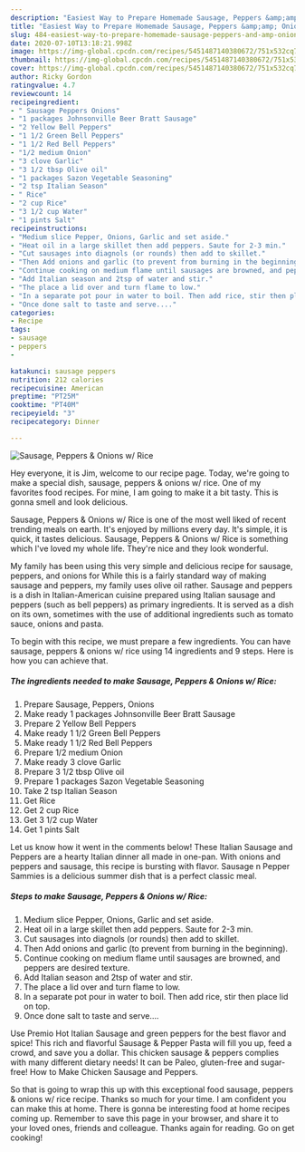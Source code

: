 ```yaml
---
description: "Easiest Way to Prepare Homemade Sausage, Peppers &amp;amp; Onions w/ Rice"
title: "Easiest Way to Prepare Homemade Sausage, Peppers &amp;amp; Onions w/ Rice"
slug: 484-easiest-way-to-prepare-homemade-sausage-peppers-and-amp-onions-w-rice
date: 2020-07-10T13:18:21.998Z
image: https://img-global.cpcdn.com/recipes/5451487140380672/751x532cq70/sausage-peppers-onions-w-rice-recipe-main-photo.jpg
thumbnail: https://img-global.cpcdn.com/recipes/5451487140380672/751x532cq70/sausage-peppers-onions-w-rice-recipe-main-photo.jpg
cover: https://img-global.cpcdn.com/recipes/5451487140380672/751x532cq70/sausage-peppers-onions-w-rice-recipe-main-photo.jpg
author: Ricky Gordon
ratingvalue: 4.7
reviewcount: 14
recipeingredient:
- " Sausage Peppers Onions"
- "1 packages Johnsonville Beer Bratt Sausage"
- "2 Yellow Bell Peppers"
- "1 1/2 Green Bell Peppers"
- "1 1/2 Red Bell Peppers"
- "1/2 medium Onion"
- "3 clove Garlic"
- "3 1/2 tbsp Olive oil"
- "1 packages Sazon Vegetable Seasoning"
- "2 tsp Italian Season"
- " Rice"
- "2 cup Rice"
- "3 1/2 cup Water"
- "1 pints Salt"
recipeinstructions:
- "Medium slice Pepper, Onions, Garlic and set aside."
- "Heat oil in a large skillet then add peppers. Saute for 2-3 min."
- "Cut sausages into diagnols (or rounds) then add to skillet."
- "Then Add onions and garlic (to prevent from burning in the beginning)."
- "Continue cooking on medium flame until sausages are browned, and peppers are desired texture."
- "Add Italian season and 2tsp of water and stir."
- "The place a lid over and turn flame to low."
- "In a separate pot pour in water to boil. Then add rice, stir then place lid on top."
- "Once done salt to taste and serve...."
categories:
- Recipe
tags:
- sausage
- peppers
- 

katakunci: sausage peppers  
nutrition: 212 calories
recipecuisine: American
preptime: "PT25M"
cooktime: "PT40M"
recipeyield: "3"
recipecategory: Dinner

---
```



![Sausage, Peppers &amp; Onions w/ Rice](https://img-global.cpcdn.com/recipes/5451487140380672/751x532cq70/sausage-peppers-onions-w-rice-recipe-main-photo.jpg)

Hey everyone, it is Jim, welcome to our recipe page. Today, we're going to make a special dish, sausage, peppers &amp; onions w/ rice. One of my favorites food recipes. For mine, I am going to make it a bit tasty. This is gonna smell and look delicious.

Sausage, Peppers &amp; Onions w/ Rice is one of the most well liked of recent trending meals on earth. It's enjoyed by millions every day. It's simple, it is quick, it tastes delicious. Sausage, Peppers &amp; Onions w/ Rice is something which I've loved my whole life. They're nice and they look wonderful.

My family has been using this very simple and delicious recipe for sausage, peppers, and onions for While this is a fairly standard way of making sausage and peppers, my family uses olive oil rather. Sausage and peppers is a dish in Italian-American cuisine prepared using Italian sausage and peppers (such as bell peppers) as primary ingredients. It is served as a dish on its own, sometimes with the use of additional ingredients such as tomato sauce, onions and pasta.


To begin with this recipe, we must prepare a few ingredients. You can have sausage, peppers &amp; onions w/ rice using 14 ingredients and 9 steps. Here is how you can achieve that.

<!--inarticleads1-->

##### The ingredients needed to make Sausage, Peppers &amp; Onions w/ Rice:

1. Prepare  Sausage, Peppers, Onions
1. Make ready 1 packages Johnsonville Beer Bratt Sausage
1. Prepare 2 Yellow Bell Peppers
1. Make ready 1 1/2 Green Bell Peppers
1. Make ready 1 1/2 Red Bell Peppers
1. Prepare 1/2 medium Onion
1. Make ready 3 clove Garlic
1. Prepare 3 1/2 tbsp Olive oil
1. Prepare 1 packages Sazon Vegetable Seasoning
1. Take 2 tsp Italian Season
1. Get  Rice
1. Get 2 cup Rice
1. Get 3 1/2 cup Water
1. Get 1 pints Salt


Let us know how it went in the comments below! These Italian Sausage and Peppers are a hearty Italian dinner all made in one-pan. With onions and peppers and sausage, this recipe is bursting with flavor. Sausage n Pepper Sammies is a delicious summer dish that is a perfect classic meal. 

<!--inarticleads2-->

##### Steps to make Sausage, Peppers &amp; Onions w/ Rice:

1. Medium slice Pepper, Onions, Garlic and set aside.
1. Heat oil in a large skillet then add peppers. Saute for 2-3 min.
1. Cut sausages into diagnols (or rounds) then add to skillet.
1. Then Add onions and garlic (to prevent from burning in the beginning).
1. Continue cooking on medium flame until sausages are browned, and peppers are desired texture.
1. Add Italian season and 2tsp of water and stir.
1. The place a lid over and turn flame to low.
1. In a separate pot pour in water to boil. Then add rice, stir then place lid on top.
1. Once done salt to taste and serve....


Use Premio Hot Italian Sausage and green peppers for the best flavor and spice! This rich and flavorful Sausage &amp; Pepper Pasta will fill you up, feed a crowd, and save you a dollar. This chicken sausage &amp; peppers complies with many different dietary needs! It can be Paleo, gluten-free and sugar-free! How to Make Chicken Sausage and Peppers. 

So that is going to wrap this up with this exceptional food sausage, peppers &amp; onions w/ rice recipe. Thanks so much for your time. I am confident you can make this at home. There is gonna be interesting food at home recipes coming up. Remember to save this page in your browser, and share it to your loved ones, friends and colleague. Thanks again for reading. Go on get cooking!
